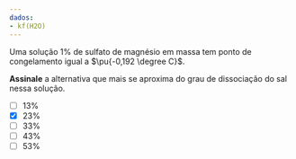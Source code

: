 ```yaml
---
dados:
- kf(H2O)
---
```


Uma solução $1\%$ de sulfato de magnésio em massa tem ponto de congelamento igual a $\pu{-0,192 \degree C}$.

**Assinale** a alternativa que mais se aproxima do grau de dissociação do sal nessa solução.

- [ ] $13\%$
- [x] $23\%$
- [ ] $33\%$
- [ ] $43\%$
- [ ] $53\%$
